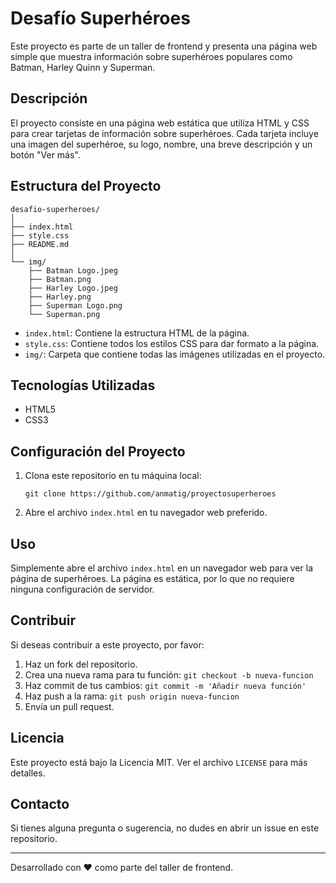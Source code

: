 # Desafío Superhéroes

Este proyecto es parte de un taller de frontend y presenta una página web simple que muestra información sobre superhéroes populares como Batman, Harley Quinn y Superman.

## Descripción

El proyecto consiste en una página web estática que utiliza HTML y CSS para crear tarjetas de información sobre superhéroes. Cada tarjeta incluye una imagen del superhéroe, su logo, nombre, una breve descripción y un botón "Ver más".

## Estructura del Proyecto

```
desafio-superheroes/
│
├── index.html
├── style.css
├── README.md
│
└── img/
    ├── Batman Logo.jpeg   
    ├── Batman.png
    ├── Harley Logo.jpeg
    ├── Harley.png
    ├── Superman Logo.png 
    └── Superman.png
```

- `index.html`: Contiene la estructura HTML de la página.
- `style.css`: Contiene todos los estilos CSS para dar formato a la página.
- `img/`: Carpeta que contiene todas las imágenes utilizadas en el proyecto.

## Tecnologías Utilizadas

- HTML5
- CSS3

## Configuración del Proyecto

1. Clona este repositorio en tu máquina local:
   ```
   git clone https://github.com/anmatig/proyectosuperheroes
   ```

2. Abre el archivo `index.html` en tu navegador web preferido.

## Uso

Simplemente abre el archivo `index.html` en un navegador web para ver la página de superhéroes. La página es estática, por lo que no requiere ninguna configuración de servidor.

## Contribuir

Si deseas contribuir a este proyecto, por favor:

1. Haz un fork del repositorio.
2. Crea una nueva rama para tu función: `git checkout -b nueva-funcion`
3. Haz commit de tus cambios: `git commit -m 'Añadir nueva función'`
4. Haz push a la rama: `git push origin nueva-funcion`
5. Envía un pull request.

## Licencia

Este proyecto está bajo la Licencia MIT. Ver el archivo `LICENSE` para más detalles.

## Contacto

Si tienes alguna pregunta o sugerencia, no dudes en abrir un issue en este repositorio.

---

Desarrollado con ❤️ como parte del taller de frontend.
